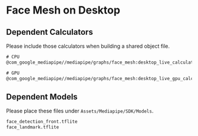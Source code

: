 # Face Mesh on Desktop

## Dependent Calculators
Please include those calculators when building a shared object file.

```txt
# CPU
@com_google_mediapipe//mediapipe/graphs/face_mesh:desktop_live_calculators

# GPU
@com_google_mediapipe//mediapipe/graphs/face_mesh:desktop_live_gpu_calculators
```

## Dependent Models
Please place these files under `Assets/Mediapipe/SDK/Models`.

```txt
face_detection_front.tflite
face_landmark.tflite
```
